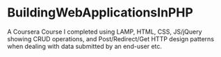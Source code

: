 # BuildingWebApplicationsInPHP

A Coursera Course I completed using LAMP, HTML, CSS, JS/jQuery showing CRUD operations, and Post/Redirect/Get HTTP design patterns when dealing with data submitted by an end-user etc.
